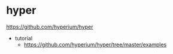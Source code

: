# hyper

https://github.com/hyperium/hyper

- tutorial
  - https://github.com/hyperium/hyper/tree/master/examples
